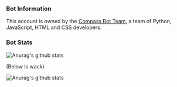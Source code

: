 ### Bot Information

This account is owned by the [Compass Bot Team](https://github.com/Compass-Bot-Team), a team of Python, JavaScript, HTML and CSS developers.

### Bot Stats
![Anurag's github stats](https://github-readme-stats.vercel.app/api?username=Compass-Github-Bot&count_private=true)

(Below is wack)

![Anurag's github stats](https://github-readme-stats.vercel.app/api/top-langs/?username=Compass-Github-Bot&layout=compact&count_private=true)
